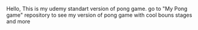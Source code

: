 Hello,
This is my udemy standart version of pong game.
go to "My Pong game" repository to see my version of pong game with cool bouns stages and more
